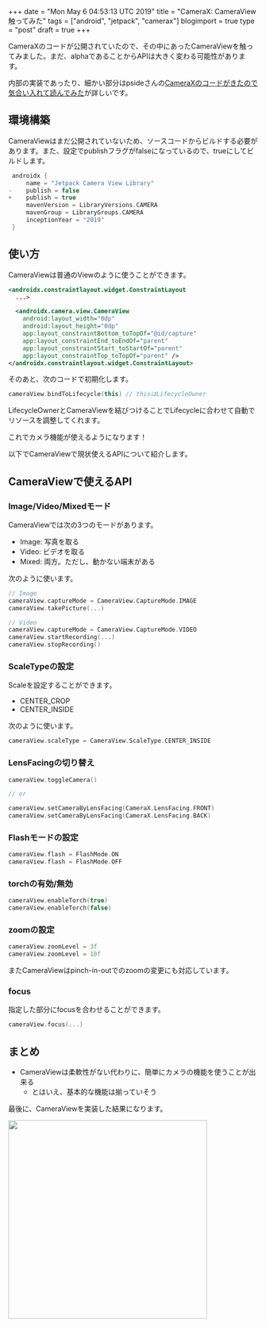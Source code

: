 +++
date = "Mon May  6 04:53:13 UTC 2019"
title = "CameraX: CameraView触ってみた"
tags = ["android", "jetpack", "camerax"]
blogimport = true
type = "post"
draft = true
+++

CameraXのコードが公開されていたので、その中にあったCameraViewを触ってみました。まだ、alphaであることからAPIは大きく変わる可能性があります。

内部の実装であったり、細かい部分はpsideさんの[CameraXのコードがきたので気合い入れて読んでみた](https://p-side.net/posts/2019-05-05-camerax/)が詳しいです。

## 環境構築

CameraViewはまだ公開されていないため、ソースコードからビルドする必要があります。また、設定でpublishフラグがfalseになっているので、trueにしてビルドします。

```gradle
 androidx {
     name = "Jetpack Camera View Library"
-    publish = false
+    publish = true
     mavenVersion = LibraryVersions.CAMERA
     mavenGroup = LibraryGroups.CAMERA
     inceptionYear = "2019"
 }
```

## 使い方

CameraViewは普通のViewのように使うことができます。

```xml
<androidx.constraintlayout.widget.ConstraintLayout
  ...>

  <androidx.camera.view.CameraView
    android:layout_width="0dp"
    android:layout_height="0dp"
    app:layout_constraintBottom_toTopOf="@id/capture"
    app:layout_constraintEnd_toEndOf="parent"
    app:layout_constraintStart_toStartOf="parent"
    app:layout_constraintTop_toTopOf="parent" />
</androidx.constraintlayout.widget.ConstraintLayout>
```

そのあと、次のコードで初期化します。

```kotlin
cameraView.bindToLifecycle(this) // thisはLifecycleOwner
```

LifecycleOwnerとCameraViewを結びつけることでLifecycleに合わせて自動でリソースを調整してくれます。

これでカメラ機能が使えるようになります！

以下でCameraViewで現状使えるAPIについて紹介します。

## CameraViewで使えるAPI

### Image/Video/Mixedモード

CameraViewでは次の3つのモードがあります。

- Image: 写真を取る
- Video: ビデオを取る
- Mixed: 両方。ただし、動かない端末がある

次のように使います。

```kotlin
// Image
cameraView.captureMode = CameraView.CaptureMode.IMAGE
cameraView.takePicture(...)

// Video
cameraView.captureMode = CameraView.CaptureMode.VIDEO
cameraView.startRecording(...)
cameraView.stopRecording()
```

### ScaleTypeの設定

Scaleを設定することができます。

- CENTER_CROP
- CENTER_INSIDE

次のように使います。

```kotlin
cameraView.scaleType = CameraView.ScaleType.CENTER_INSIDE
```

### LensFacingの切り替え

```kotlin
cameraView.toggleCamera()

// or

cameraView.setCameraByLensFacing(CameraX.LensFacing.FRONT)
cameraView.setCameraByLensFacing(CameraX.LensFacing.BACK)
```

### Flashモードの設定

```kotlin
cameraView.flash = FlashMode.ON
cameraView.flash = FlashMode.OFF
```

### torchの有効/無効

```kotlin
cameraView.enableTorch(true)
cameraView.enableTorch(false)
```

### zoomの設定

```kotlin
cameraView.zoomLevel = 3f
cameraView.zoomLevel = 10f
```

またCameraViewはpinch-in-outでのzoomの変更にも対応しています。

### focus

指定した部分にfocusを合わせることができます。

```kotlin
cameraView.focus(...)
```

## まとめ

- CameraViewは柔軟性がない代わりに、簡単にカメラの機能を使うことが出来る
  - とはいえ、基本的な機能は揃っていそう

最後に、CameraViewを実装した結果になります。

<img src="https://lh3.googleusercontent.com/2_s_ijtuGJSuwaJlLbsBXZ1QMTrJDjaqCM4I4ZmJQexItcrj9TgHIsh7g_VgR0nhTf-kYZ00kRDILJEsfjkd57CDK_f-d835KBsdaYdJQ0w55gsA1iCze5mC5Sm_HxDmtgHT7Asm8RUjPmYgxuI22TmFuEhP0gzxqR4ZPAroobBb0itTuZZX2Gi3X7JMfCm31wNMYSUleaBBwm9X7V3edWVCERxyLXUSoTs4ewZ-J05OMozhe0r6Wx1TsJx_5-wc4k4yrex08x4osdIiZVGJHI4W_hrlcIBL131nwHzm29djjrYLiaeb-UnKnP1kdum0NPEDIMQyvCgs3R3BR_BjoeqhLV6CadhPT2PH-AFkH4jXDKXbCC-BNRmJFbeubUtg6ATOCSXNV_Zc0i8qjzqzQFQ-kHlknUgn592eQECQYSNxS4m340CXqy_xP0DnU-o6WjE5ay4gJuYH8kR1eGflOG8sgyvoNlxaFmIXZpreBQJaXfqImK9tncglYIwVQnxEL8uMxZ_31Rc2--SVsKNCDCl625teKj28EaedQ0lzjvXlFAge4OKz-dMmMRiz12TTIfq6TFGB3TPLmjtpV1Su6VbQ0peovn6AvKgAOW2XM7JxVUmZU20GI4jtKyBMGppf4hsTY624sFnaSwoBr_7RshaOZ6f4JFykCBE4P2AvC549faCde3pnGhsQ2_ZFwA7ESpMN1hsgI7gUjFzaeSc0iLYVIw=w600-h1067-no" width=400 />
